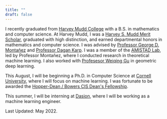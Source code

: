 ```yaml
---
title: ""
draft: false
---
```


I recently graduated from [Harvey Mudd College](https://www.hmc.edu/) with a B.S. in mathematics and computer science. At Harvey Mudd, I was a [Harvey S. Mudd Merit Scholar](https://www.hmc.edu/admission/afford/scholarships-and-grants/merit-based-scholarships/harvey-s-mudd-merit-award), graduated with high distinction, and earned departmental honors in mathematics and computer science. I was advised by [Professor George D. Montañez](https://www.cs.hmc.edu/~montanez/) and [Professor Dagan Karp](https://www.math.hmc.edu/~dk/). I was a member of the [AMISTAD Lab](https://www.cs.hmc.edu/~montanez/amistad.html), led by Professor Montañez, where I conducted research in theoretical machine learning. I also worked with [Profesesor Weiqing Gu](https://math.hmc.edu/gu/) in geometric deep learning. 

This August, I will be beginning a Ph.D. in Computer Science at [Cornell University](http://cis.cornell.edu/), where I will focus on machine learning. I was fortunate to be awarded the [Hopper-Dean / Bowers CIS Dean's Fellowship](https://diversity.cis.cornell.edu/financial-support/). 


This summer, I will be interning at [Dasion](https://www.data-to-decision.net/), where I will be working as a machine learning engineer.

Last Updated: May 2022.

<!-- In terms of coursework, I have enjoyed both applied mathematics and computer science courses – including [mathematics of big data](https://math189bigdata.github.io/index.html) and data structures and program development – and theoretical courses such as abstract algebra, and my major GPA is 3.9. This fall, I will be taking courses in artificial intelligence, algorithms, mathematical analysis, and number theory and cryptography. A full list of the coursework that I have taken is available [here](/img/EspinosaDice_Coursework.pdf). -->

<!-- Our team that developed a probabilistic model of abductive logical reasoning, using a Bayesian network framework, that constructs novel explanations of observed effects for use in machine learning applications. Earlier this month, we submitted the paper to the International Conference on Agents and Artificial Intelligence (ICAART), and we will be submitting a second paper to the Pacific-Asia Conference on Knowledge Discovery and Data Mining (PAKDD) this November. 
 -->
<!-- Last summer, I worked as a software engineer intern at Viasat. In terms of coursework, I have enjoyed both applied mathematics and computer science courses – including mathematics of big data and data structures and program development – and theoretical courses such as abstract algebra, and my major GPA is 3.9. This fall, I will be taking courses in artificial intelligence, algorithms, mathematical analysis, and number theory and cryptography.
 -->
<!-- I am a junior studying mathematics and computer science at Harvey Mudd College. My interests center around theoretical machine learning, as well as applications of machine learning towards fields including robotics and autonomous vehicles, astronomy and space exploration, medical imaging, and finance and trading.
 -->
<!-- This summer (2020), I will be a researcher in the [AMISTAD Lab](https://www.cs.hmc.edu/~montanez/amistad.html) under [Professor George D. Montañez](https://www.cs.hmc.edu/~montanez/). Our team is currently working on developing a mathematical framework of abductive reasoning for use in machine learning applications.
 -->
